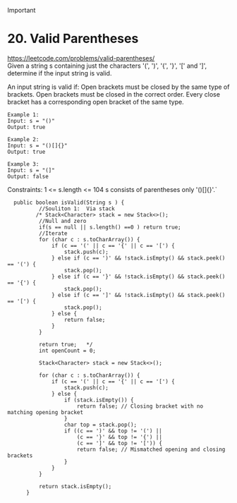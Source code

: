 > [!IMPORTANT]
> # 20. Valid Parentheses</br>
https://leetcode.com/problems/valid-parentheses/ </br>
Given a string s containing just the characters '(', ')', '{', '}', '[' and ']', determine if the input string is valid.

An input string is valid if:
Open brackets must be closed by the same type of brackets.
Open brackets must be closed in the correct order.
Every close bracket has a corresponding open bracket of the same type.

`Example 1:`</br>
`Input: s = "()"`</br>
`Output: true`</br>

`Example 2:`</br>
`Input: s = "()[]{}"`</br>
`Output: true`

`Example 3:`</br>
`Input: s = "(]"`</br>
`Output: false`</br>
 

Constraints:
1 <= s.length <= 104
s consists of parentheses only '()[]{}'.`</br>

      public boolean isValid(String s ) {
              //Souliton 1:  Via stack        
             /* Stack<Character> stack = new Stack<>();   
              //Null and zero
              if(s == null || s.length() ==0 ) return true;
              //Iterate 
              for (char c : s.toCharArray()) {
                  if (c == '(' || c == '{' || c == '[') {
                      stack.push(c);
                  } else if (c == ')' && !stack.isEmpty() && stack.peek() == '(') {
                      stack.pop();
                  } else if (c == '}' && !stack.isEmpty() && stack.peek() == '{') {
                      stack.pop();
                  } else if (c == ']' && !stack.isEmpty() && stack.peek() == '[') {
                      stack.pop();
                  } else {
                      return false;
                  }
              }
      
              return true;   */
              int openCount = 0;
      
              Stack<Character> stack = new Stack<>();
      
              for (char c : s.toCharArray()) {
                  if (c == '(' || c == '{' || c == '[') {
                      stack.push(c);
                  } else {
                      if (stack.isEmpty()) {
                          return false; // Closing bracket with no matching opening bracket
                      }
                      char top = stack.pop();
                      if ((c == ')' && top != '(') || 
                          (c == '}' && top != '{') || 
                          (c == ']' && top != '[')) {
                          return false; // Mismatched opening and closing brackets
                      }
                  }
              }
      
              return stack.isEmpty(); 
          }
